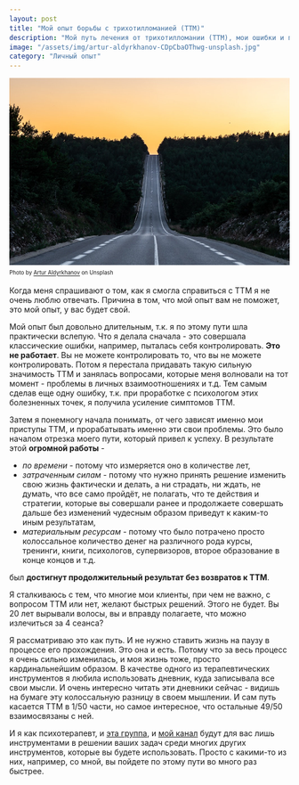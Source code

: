 ```yaml
---
layout: post
title: "Мой опыт борьбы с трихотилломанией (ТТМ)"
description: "Мой путь лечения от трихотилломании (ТТМ), мои ошибки и провалы"
image: "/assets/img/artur-aldyrkhanov-CDpCbaOThwg-unsplash.jpg"
category: "Личный опыт"
---
```

<img 
    src="/assets/img/artur-aldyrkhanov-CDpCbaOThwg-unsplash.jpg" 
    alt="личный опыт борьбы с трихотилломанией"
    class="mb-0">
<sup><sub>
Photo by <a href="https://unsplash.com/@aldyrkhanov" rel=nofollow>Artur Aldyrkhanov</a> on Unsplash
</sub></sup>

Когда меня спрашивают о том, как я смогла справиться с ТТМ я не очень люблю отвечать. 
Причина в том, что мой опыт вам не поможет, это мой опыт, у вас будет свой.

Мой опыт был довольно длительным, т.к. я по этому пути шла практически вслепую. 
Что я делала сначала - это совершала классические ошибки, например, пыталась себя контролировать. **Это не работает**. 
Вы не можете контролировать то, что вы не можете контролировать.
Потом я перестала придавать такую сильную значимость ТТМ и занялась вопросами, 
которые меня волновали на тот момент - проблемы в личных взаимоотношениях и т.д. Тем самым сделав еще одну ошибку, 
т.к. при проработке с психологом этих болезненных точек, я получила усиление симптомов ТТМ.

Затем я понемногу начала понимать, от чего зависят именно мои приступы ТТМ, и прорабатывать именно эти свои проблемы. 
Это было началом отрезка моего пути, который привел к успеху. В результате этой **огромной работы** - 
- *по времени* - потому что измеряется оно в количестве лет,
- *затраченным силам* - потому что нужно принять решение изменить свою жизнь фактически и делать, 
  а ни страдать, ни ждать, не думать, что все само пройдёт, не полагать, 
  что те действия и стратегии, которые вы совершали ранее и продолжаете совершать 
  дальше без изменений чудесным образом приведут к каким-то иным результатам,
- *материальным ресурсам* - потому что было потрачено просто колоссальное количество денег на различного рода курсы, 
  тренинги, книги, психологов, супервизоров, второе образование в конце концов и т.д.    

был **достигнут продолжительный результат без возвратов к ТТМ**.  

Я сталкиваюсь с тем, что многие мои клиенты, при чем не важно, с вопросом ТТМ или нет, 
желают быстрых решений. Этого не будет. Вы 20 лет вырывали волосы, вы и вправду полагаете, что можно излечиться за 4 сеанса?

Я рассматриваю это как путь. И не нужно ставить жизнь на паузу в процессе его прохождения. 
Это она и есть. Потому что за весь процесс я очень сильно изменилась, и моя жизнь тоже, 
просто кардинальнейшим образом. В качестве одного из терапевтических инструментов 
я любила использовать дневник, куда записывала все свои мысли. И очень интересно читать 
эти дневники сейчас - видишь на бумаге эту колоссальную разницу в своем мышлении. 
И сам путь касается ТТМ в 1/50 части, но самое интересное, что остальные 49/50 взаимосвязаны с ней.

И я как психотерапевт, и [эта группа](https://t.me/+Iofg2iERjAlmMTQy), и [мой канал](https://t.me/ttm_help_ru) 
будут для вас лишь инструментами в решении ваших задач среди многих других инструментов, 
которые вы будете использовать. Просто с какими-то из них, например, со мной, вы пойдете по этому пути во много раз быстрее.